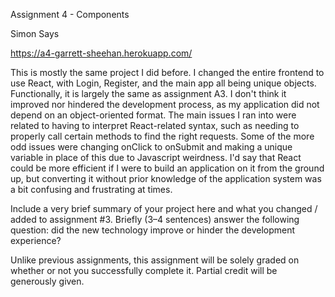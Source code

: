 Assignment 4 - Components

Simon Says

https://a4-garrett-sheehan.herokuapp.com/

This is mostly the same project I did before. I changed the entire frontend to use React, with Login, Register, and the main app all being unique objects. Functionally, it is largely the same as assignment A3. I don't think it improved nor hindered the development process, as my application did not depend on an object-oriented format. The main issues I ran into were related to having to interpret React-related syntax, such as needing to properly call certain methods to find the right requests. Some of the more odd issues were changing onClick to onSubmit and making a unique variable in place of this due to Javascript weirdness. I'd say that React could be more efficient if I were to build an application on it from the ground up, but converting it without prior knowledge of the application system was a bit confusing and frustrating at times.

Include a very brief summary of your project here and what you changed / added to assignment #3. Briefly (3–4 sentences) answer the following question: did the new technology improve or hinder the development experience?

Unlike previous assignments, this assignment will be solely graded on whether or not you successfully complete it. Partial credit will be generously given.
